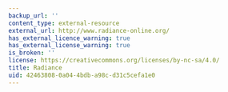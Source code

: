 ```yaml
---
backup_url: ''
content_type: external-resource
external_url: http://www.radiance-online.org/
has_external_licence_warning: true
has_external_license_warning: true
is_broken: ''
license: https://creativecommons.org/licenses/by-nc-sa/4.0/
title: Radiance
uid: 42463808-0a04-4bdb-a98c-d31c5cefa1e0
---
```

